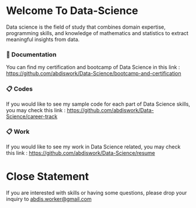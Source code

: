 # Welcome To Data-Science
Data science is the field of study that combines domain expertise, programming skills, and knowledge of mathematics and statistics to extract meaningful insights from data.

### 📖 Documentation
You can find my certification and bootcamp of Data Science in this link : https://github.com/abdiswork/Data-Science/bootcamp-and-certification

### 📋 Codes
If you would like to see my sample code for each part of Data Science skills, you may check this link : https://github.com/abdiswork/Data-Science/career-track

### 📋 Work
If you would like to see my work in Data Science related, you may check this link : https://github.com/abdiswork/Data-Science/resume

# Close Statement
If you are interested with skills or having some questions, please drop your inquiry to abdis.worker@gmail.com
